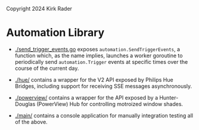 Copyright 2024 Kirk Rader

# Automation Library

- [./send_trigger_events.go](./send_trigger_events.go) exposes
  `automation.SendTriggerEvents`, a function which, as the name implies,
  launches a worker goroutine to periodically send `automation.Trigger` events
  at specific times over the course of the current day.

- [./hue/](./hue/) contains a wrapper for the V2 API exposed by Philips Hue
  Bridges, including support for receiving SSE messages asynchronously.

- [./powerview/](./powerview/) contains a wrapper for the API exposed by a
  Hunter-Douglas (PowerView) Hub for controlling motroized window shades.

- [./main/](./main/) contains a console application for manually integration
  testing all of the above.
